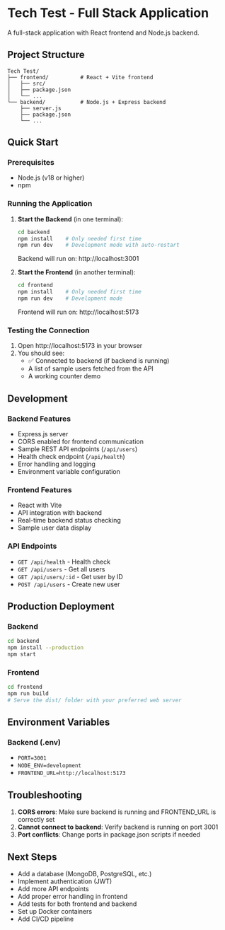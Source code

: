 # Tech Test - Full Stack Application

A full-stack application with React frontend and Node.js backend.

## Project Structure

```
Tech Test/
├── frontend/          # React + Vite frontend
│   ├── src/
│   ├── package.json
│   └── ...
└── backend/           # Node.js + Express backend
    ├── server.js
    ├── package.json
    └── ...
```

## Quick Start

### Prerequisites

- Node.js (v18 or higher)
- npm

### Running the Application

1. **Start the Backend** (in one terminal):

   ```bash
   cd backend
   npm install    # Only needed first time
   npm run dev    # Development mode with auto-restart
   ```

   Backend will run on: http://localhost:3001

2. **Start the Frontend** (in another terminal):
   ```bash
   cd frontend
   npm install    # Only needed first time
   npm run dev    # Development mode
   ```
   Frontend will run on: http://localhost:5173

### Testing the Connection

1. Open http://localhost:5173 in your browser
2. You should see:
   - ✅ Connected to backend (if backend is running)
   - A list of sample users fetched from the API
   - A working counter demo

## Development

### Backend Features

- Express.js server
- CORS enabled for frontend communication
- Sample REST API endpoints (`/api/users`)
- Health check endpoint (`/api/health`)
- Error handling and logging
- Environment variable configuration

### Frontend Features

- React with Vite
- API integration with backend
- Real-time backend status checking
- Sample user data display

### API Endpoints

- `GET /api/health` - Health check
- `GET /api/users` - Get all users
- `GET /api/users/:id` - Get user by ID
- `POST /api/users` - Create new user

## Production Deployment

### Backend

```bash
cd backend
npm install --production
npm start
```

### Frontend

```bash
cd frontend
npm run build
# Serve the dist/ folder with your preferred web server
```

## Environment Variables

### Backend (.env)

- `PORT=3001`
- `NODE_ENV=development`
- `FRONTEND_URL=http://localhost:5173`

## Troubleshooting

1. **CORS errors**: Make sure backend is running and FRONTEND_URL is correctly set
2. **Cannot connect to backend**: Verify backend is running on port 3001
3. **Port conflicts**: Change ports in package.json scripts if needed

## Next Steps

- Add a database (MongoDB, PostgreSQL, etc.)
- Implement authentication (JWT)
- Add more API endpoints
- Add proper error handling in frontend
- Add tests for both frontend and backend
- Set up Docker containers
- Add CI/CD pipeline
